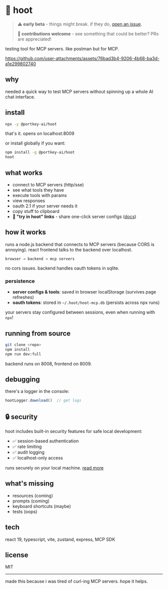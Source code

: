 # 🦉 hoot
> **⚠️ early beta** - things might break. if they do, [open an issue](https://github.com/Portkey-AI/hoot/issues).
> 
> **🤝 contributions welcome** - see something that could be better? PRs are appreciated!

testing tool for MCP servers. like postman but for MCP.


https://github.com/user-attachments/assets/76bad3b4-9206-4b68-ba3d-a1e299802740


## why

needed a quick way to test MCP servers without spinning up a whole AI chat interface.

## install

```bash
npx -y @portkey-ai/hoot
```

that's it. opens on localhost:8009

or install globally if you want:
```bash
npm install -g @portkey-ai/hoot
hoot
```

## what works

- connect to MCP servers (http/sse)
- see what tools they have
- execute tools with params
- view responses
- oauth 2.1 if your server needs it
- copy stuff to clipboard
- **🚀 "try in hoot" links** - share one-click server configs ([docs](./docs/TRY_IN_HOOT.md))

## how it works

runs a node.js backend that connects to MCP servers (because CORS is annoying). react frontend talks to the backend over localhost.

```
browser → backend → mcp servers
```

no cors issues. backend handles oauth tokens in sqlite.

### persistence

- **server configs & tools**: saved in browser localStorage (survives page refreshes)
- **oauth tokens**: stored in `~/.hoot/hoot-mcp.db` (persists across npx runs)

your servers stay configured between sessions, even when running with `npx`!

## running from source

```bash
git clone <repo>
npm install
npm run dev:full
```

backend runs on 8008, frontend on 8009.

## debugging

there's a logger in the console:

```javascript
hootLogger.download()  // get logs
```

## 🔒 security

hoot includes built-in security features for safe local development:
- ✅ session-based authentication
- ✅ rate limiting
- ✅ audit logging
- ✅ localhost-only access

runs securely on your local machine. [read more](./SECURITY.md)

## what's missing

- resources (coming)
- prompts (coming)
- keyboard shortcuts (maybe)
- tests (oops)

## tech

react 19, typescript, vite, zustand, express, MCP SDK

## license

MIT

---

made this because i was tired of curl-ing MCP servers. hope it helps.
